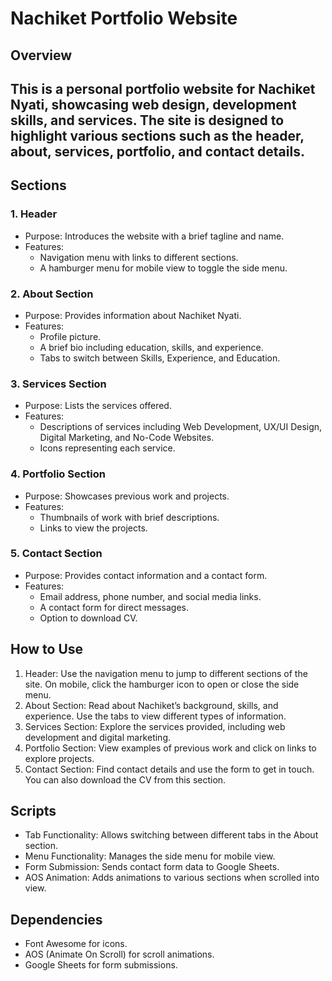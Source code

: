 # Nachiket Portfolio Website

## Overview

## This is a personal portfolio website for Nachiket Nyati, showcasing web design, development skills, and services. The site is designed to highlight various sections such as the header, about, services, portfolio, and contact details.

## Sections

### 1. Header
- Purpose: Introduces the website with a brief tagline and name.
- Features:
  - Navigation menu with links to different sections.
  - A hamburger menu for mobile view to toggle the side menu.

### 2. About Section
- Purpose: Provides information about Nachiket Nyati.
- Features:
  - Profile picture.
  - A brief bio including education, skills, and experience.
  - Tabs to switch between Skills, Experience, and Education.

### 3. Services Section
- Purpose: Lists the services offered.
- Features:
  - Descriptions of services including Web Development, UX/UI Design, Digital Marketing, and No-Code Websites.
  - Icons representing each service.

### 4. Portfolio Section
- Purpose: Showcases previous work and projects.
- Features:
  - Thumbnails of work with brief descriptions.
  - Links to view the projects.

### 5. Contact Section
- Purpose: Provides contact information and a contact form.
- Features:
  - Email address, phone number, and social media links.
  - A contact form for direct messages.
  - Option to download CV.

## How to Use

1. Header: Use the navigation menu to jump to different sections of the site. On mobile, click the hamburger icon to open or close the side menu.
2. About Section: Read about Nachiket’s background, skills, and experience. Use the tabs to view different types of information.
3. Services Section: Explore the services provided, including web development and digital marketing.
4. Portfolio Section: View examples of previous work and click on links to explore projects.
5. Contact Section: Find contact details and use the form to get in touch. You can also download the CV from this section.

## Scripts

- Tab Functionality: Allows switching between different tabs in the About section.
- Menu Functionality: Manages the side menu for mobile view.
- Form Submission: Sends contact form data to Google Sheets.
- AOS Animation: Adds animations to various sections when scrolled into view.

## Dependencies

- Font Awesome for icons.
- AOS (Animate On Scroll) for scroll animations.
- Google Sheets for form submissions.



